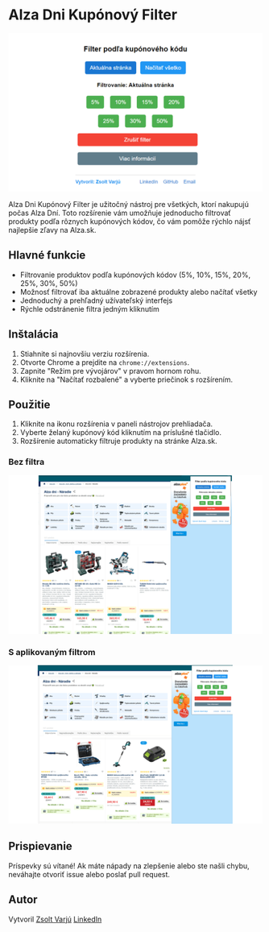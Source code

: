 # Alza Dni Kupónový Filter

![Alza Dni Kupónový Filter Extension](./screenshots/Main.png)

Alza Dni Kupónový Filter je užitočný nástroj pre všetkých, ktorí nakupujú počas Alza Dní. Toto rozšírenie vám umožňuje jednoducho filtrovať produkty podľa rôznych kupónových kódov, čo vám pomôže rýchlo nájsť najlepšie zľavy na Alza.sk.

## Hlavné funkcie

- Filtrovanie produktov podľa kupónových kódov (5%, 10%, 15%, 20%, 25%, 30%, 50%)
- Možnosť filtrovať iba aktuálne zobrazené produkty alebo načítať všetky
- Jednoduchý a prehľadný užívateľský interfejs
- Rýchle odstránenie filtra jedným kliknutím

## Inštalácia

1. Stiahnite si najnovšiu verziu rozšírenia.
2. Otvorte Chrome a prejdite na `chrome://extensions`.
3. Zapnite "Režim pre vývojárov" v pravom hornom rohu.
4. Kliknite na "Načítať rozbalené" a vyberte priečinok s rozšírením.

## Použitie

1. Kliknite na ikonu rozšírenia v paneli nástrojov prehliadača.
2. Vyberte želaný kupónový kód kliknutím na príslušné tlačidlo.
3. Rozšírenie automaticky filtruje produkty na stránke Alza.sk.

### Bez filtra
![Stránka bez filtra](./screenshots/Withoutfilter.png)

### S aplikovaným filtrom
![Stránka s filtrom](./screenshots/Withfilter.png)

## Prispievanie

Príspevky sú vítané! Ak máte nápady na zlepšenie alebo ste našli chybu, neváhajte otvoriť issue alebo poslať pull request.

## Autor

Vytvoril [Zsolt Varjú](https://github.com/zsoolti8917)
         [LinkedIn](https://www.linkedin.com/in/zsoltvarju/)
